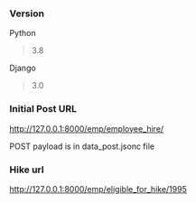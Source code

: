 ### Version

Python 
> 3.8

Django
> 3.0


### Initial Post URL
http://127.0.0.1:8000/emp/employee_hire/

POST payload is in data_post.jsonc file

### Hike url

http://127.0.0.1:8000/emp/eligible_for_hike/1995